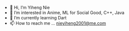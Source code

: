 - 👋 Hi, I’m Yiheng Nie
- 👀 I’m interested in Anime, ML for Social Good, C++, Java
- 🌱 I’m currently learning Dart
- 📫 How to reach me ... nieyiheng2001@me.com
<!---
Winnie5683/Winnie5683 is a ✨ special ✨ repository because its `README.md` (this file) appears on your GitHub profile.
You can click the Preview link to take a look at your changes.
--->
